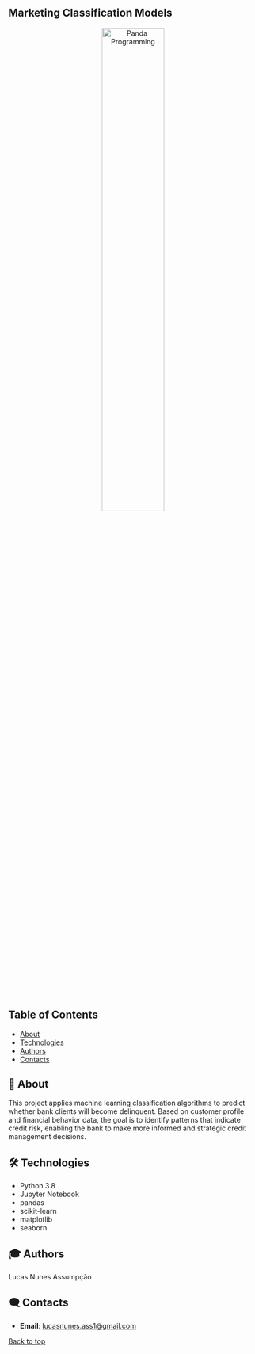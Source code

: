 <p align="center">
  <h2 style="font-size: 30px, align="center";">Marketing Classification Models</h2>
</p>


<p align="center">
  <img src="https://sdmntpreastus2.oaiusercontent.com/files/00000000-8710-61f6-ae07-01404cc50bf8/raw?se=2025-05-08T02%3A01%3A39Z&sp=r&sv=2024-08-04&sr=b&scid=aa1ae24a-e000-5367-9875-f9825380f3c8&skoid=a47cd303-16a2-427e-8efb-2ce406116005&sktid=a48cca56-e6da-484e-a814-9c849652bcb3&skt=2025-05-08T00%3A00%3A15Z&ske=2025-05-09T00%3A00%3A15Z&sks=b&skv=2024-08-04&sig=bUl5N3UeV8Wt59Wg9VvJ69ifCT84/LCtrSXQO%2BATwiA%3D" width="50%" alt="Panda Programming" />
</p>


## Table of Contents
- [About](#-about)
- [Technologies](#%EF%B8%8F-contacts)
- [Authors](#-Authors)
- [Contacts](#%EF%B8%8F-contacts)

## 🚀 About
This project applies machine learning classification algorithms to predict whether bank clients will become delinquent. Based on customer profile and financial behavior data, the goal is to identify patterns that indicate credit risk, enabling the bank to make more informed and strategic credit management decisions.

## 🛠️ Technologies 
- Python 3.8
- Jupyter Notebook
- pandas
- scikit-learn
- matplotlib
- seaborn

## 🎓 Authors
Lucas Nunes Assumpção

## 🗨️ Contacts

- **Email**: lucasnunes.ass1@gmail.com

[Back to top](#top)

